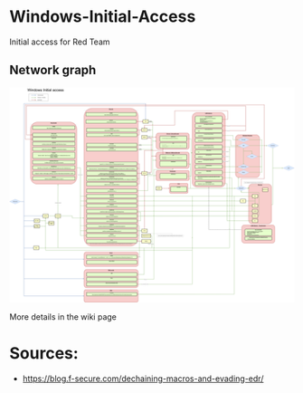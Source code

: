 # Windows-Initial-Access
Initial access for Red Team

## Network graph

![Windows_initial_access](https://raw.githubusercontent.com/hegusung/Windows-Initial-Access/master/Windows%20initial%20access%20v0.3.png)

More details in the wiki page

# Sources:
  * https://blog.f-secure.com/dechaining-macros-and-evading-edr/
